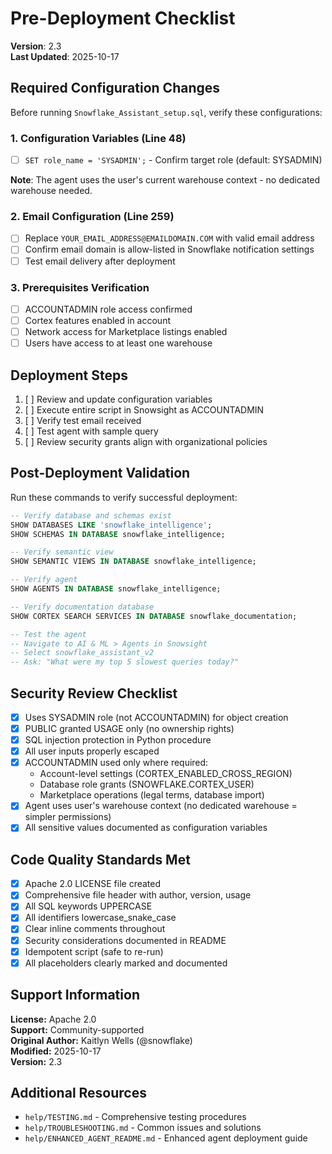 # Pre-Deployment Checklist

**Version**: 2.3  
**Last Updated**: 2025-10-17

## Required Configuration Changes

Before running `Snowflake_Assistant_setup.sql`, verify these configurations:

### 1. Configuration Variables (Line 48)
- [ ] `SET role_name = 'SYSADMIN';` - Confirm target role (default: SYSADMIN)

**Note**: The agent uses the user's current warehouse context - no dedicated warehouse needed.

### 2. Email Configuration (Line 259)
- [ ] Replace `YOUR_EMAIL_ADDRESS@EMAILDOMAIN.COM` with valid email address
- [ ] Confirm email domain is allow-listed in Snowflake notification settings
- [ ] Test email delivery after deployment

### 3. Prerequisites Verification
- [ ] ACCOUNTADMIN role access confirmed
- [ ] Cortex features enabled in account
- [ ] Network access for Marketplace listings enabled
- [ ] Users have access to at least one warehouse

## Deployment Steps

1. [ ] Review and update configuration variables
2. [ ] Execute entire script in Snowsight as ACCOUNTADMIN
3. [ ] Verify test email received
4. [ ] Test agent with sample query
5. [ ] Review security grants align with organizational policies

## Post-Deployment Validation

Run these commands to verify successful deployment:

```sql
-- Verify database and schemas exist
SHOW DATABASES LIKE 'snowflake_intelligence';
SHOW SCHEMAS IN DATABASE snowflake_intelligence;

-- Verify semantic view
SHOW SEMANTIC VIEWS IN DATABASE snowflake_intelligence;

-- Verify agent
SHOW AGENTS IN DATABASE snowflake_intelligence;

-- Verify documentation database
SHOW CORTEX SEARCH SERVICES IN DATABASE snowflake_documentation;

-- Test the agent
-- Navigate to AI & ML > Agents in Snowsight
-- Select snowflake_assistant_v2
-- Ask: "What were my top 5 slowest queries today?"
```

## Security Review Checklist

- [x] Uses SYSADMIN role (not ACCOUNTADMIN) for object creation
- [x] PUBLIC granted USAGE only (no ownership rights)
- [x] SQL injection protection in Python procedure
- [x] All user inputs properly escaped
- [x] ACCOUNTADMIN used only where required:
  - Account-level settings (CORTEX_ENABLED_CROSS_REGION)
  - Database role grants (SNOWFLAKE.CORTEX_USER)
  - Marketplace operations (legal terms, database import)
- [x] Agent uses user's warehouse context (no dedicated warehouse = simpler permissions)
- [x] All sensitive values documented as configuration variables

## Code Quality Standards Met

- [x] Apache 2.0 LICENSE file created
- [x] Comprehensive file header with author, version, usage
- [x] All SQL keywords UPPERCASE
- [x] All identifiers lowercase_snake_case
- [x] Clear inline comments throughout
- [x] Security considerations documented in README
- [x] Idempotent script (safe to re-run)
- [x] All placeholders clearly marked and documented

## Support Information

**License:** Apache 2.0  
**Support:** Community-supported  
**Original Author:** Kaitlyn Wells (@snowflake)  
**Modified:** 2025-10-17  
**Version:** 2.3

## Additional Resources

- `help/TESTING.md` - Comprehensive testing procedures
- `help/TROUBLESHOOTING.md` - Common issues and solutions
- `help/ENHANCED_AGENT_README.md` - Enhanced agent deployment guide

